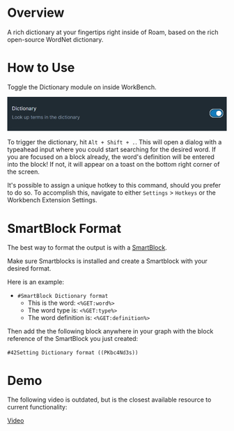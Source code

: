 # Overview

A rich dictionary at your fingertips right inside of Roam, based on the rich open-source WordNet dictionary.

# How to Use

Toggle the Dictionary module on inside WorkBench.

![](media/toggle-dictionary.png)

To trigger the dictionary, hit `Alt + Shift + .`. This will open a dialog with a typeahead input where you could start searching for the desired word. If you are focused on a block already, the word's definition will be entered into the block! If not, it will appear on a toast on the bottom right corner of the screen.

It's possible to assign a unique hotkey to this command, should you prefer to do so. To accomplish this, navigate to either `Settings` > `Hotkeys` or the Workbench Extension Settings.

# SmartBlock Format

The best way to format the output is with a [SmartBlock](https://github.com/RoamJS/smartblocks).

Make sure Smartblocks is installed and create a Smartblock with your desired format.

Here is an example:

- `#SmartBlock Dictionary format`
  - This is the word: `<%GET:word%>`
  - The word type is: `<%GET:type%>`
  - The word definition is: `<%GET:definition%>`

Then add the the following block anywhere in your graph with the block reference of the SmartBlock you just created:

`#42Setting Dictionary format ((PKbc4Nd3s))`

# Demo

The following video is outdated, but is the closest available resource to current functionality:

[Video](https://youtu.be/Q2Bn-7l3gVk)
